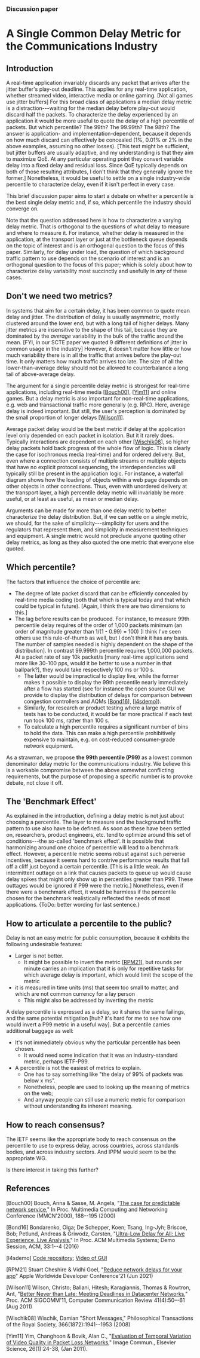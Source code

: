 ### Discussion paper

# A Single Common Delay Metric for the Communications Industry

## Introduction

A real-time application invariably discards any packet that arrives after the jitter buffer's play-out deadline. This applies for any real-time application, whether streamed video, interactive media or online gaming. [Not all games use jitter buffers] For this broad class of applications a median delay metric is a distraction---waiting for the median delay before play-out would discard half the packets. To characterize the delay experienced by an application it would be more useful to quote the delay of a high percentile of packets. But which percentile? The 99th? The 99.99th? The 98th? The answer is application- and implementation-dependent, because it depends on how much discard can effectively be concealed (1%, 0.01% or 2% in the above examples, assuming no other losses). [This text might be sufficient, but jitter buffers are usually adaptive, and my understanding is that they aim to maximize QoE.  At any particular operating point they convert variable delay into a fixed delay and residual loss.  Since QoE typically depends on both of those resulting attributes, I don't think that they generally ignore the former.]   Nonetheless, it would be useful to settle on a single industry-wide percentile to characterize delay, even if it isn't perfect in every case.

This brief discussion paper aims to start a debate on whether a percentile is the best single delay metric and, if so, which percentile the industry should converge on.

Note that the question addressed here is how to characterize a varying delay metric. That is orthogonal to the questions of what delay to measure and where to measure it. For instance, whether delay is measured in the application, at the transport layer or just at the bottleneck queue depends on the topic of interest and is an orthogonal question to the focus of this paper. Similarly, for delay under load, the question of which background traffic pattern to use depends on the scenario of interest and is an orthogonal question to the focus of this paper; which is solely about how to characterize delay variability most succinctly and usefully in *any* of these cases.

## Don't we need two metrics?

In systems that aim for a certain delay, it has been common to quote mean delay and jitter. The distribution of delay is usually asymmetric, mostly clustered around the lower end, but with a long tail of higher delays. Many jitter metrics are insensitive to the shape of this tail, because they are dominated by the *average* variability in the bulk of the traffic around the mean. [FYI, in our SCTE paper we quoted 9 different definitions of jitter in common usage in the industry] However, it doesn't matter how little or how much variability there is in all the traffic that arrives before the play-out time. It only matters how much traffic arrives too late. The size of all the lower-than-average delay should not be allowed to counterbalance a long tail of above-average delay. 

The argument for a single percentile delay metric is strongest for real-time applications, including real-time media [[Bouch00](#Bouch00)], [[Yim11](#Yim11)] and online games. But a delay metric is also important for non-real-time applications, e.g. web and transactional traffic more generally (e.g. RPC). Here, average delay is indeed important. But still, the user's perception is dominated by the small proportion of longer delays [[Wilson11](#Wilson11)].

Average packet delay would be the best metric if delay at the application level only depended on each packet in isolation. But it it rarely does. Typically interactions are dependent on each other [[Wischik08](#Wischik08)], so higher delay packets hold back progress of the whole flow of logic. This is clearly the case for isochronous media (real-time) and for ordered delivery. But, even where a connection consists of multiple streams or multiple objects that have no explicit protocol sequencing, the interdependencies will typically still be present in the application logic. For instance, a waterfall diagram shows how the loading of objects within a web page depends on other objects in other connections. Thus, even with unordered delivery at the transport layer, a high percentile delay metric will invariably be more useful, or at least as useful, as mean or median delay. 

Arguments can be made for more than one delay metric to better characterize the delay distribution. But, if we can settle on a single metric, we should, for the sake of simplicity---simplicity for users and the regulators that represent them, and simplicity in measurement techniques and equipment. A single metric would not preclude anyone quoting other delay metrics, as long as they also quoted the one metric that everyone else quoted.

## Which percentile?

The factors that influence the choice of percentile are:

* The degree of late packet discard that can be efficiently concealed by real-time media coding (both that which is typical today and that which could be typical in future). [Again, I think there are two dimensions to this.]
* The lag before results can be produced.
  For instance, to measure 99th percentile delay requires of the order of 1,000 packets minimum (an order of magnitude greater than 1/(1 - 0.99) = 100) [I think I've seen others use this rule-of-thumb as well, but I don't think it has any basis. The number of samples needed is highly dependent on the shape of the distribution]. In contrast 99.999th percentile requires 1,000,000 packets. At a packet rate of say 10k packet/s [many real-time applications send more like 30-100 pps, would it be better to use a number in that ballpark?], they would take respectively 100 ms or 100 s.
  * The latter would be impractical to display live, while the former makes it possible to display the 99th percentile nearly immediately after a flow has started (see for instance the open source GUI we provide to display the distribution of delays for comparison between congestion controllers and AQMs [[Bond16](#Bond16)], [[l4sdemo](#l4sdemo)]).
  * Similarly, for research or product testing where a large matrix of tests has to be conducted, it would be far more practical if each test run took 100 ms, rather than 100 s.
  * To calculate a high percentile requires a significant number of bins to hold the data. This can make a high percentile prohibitively expensive to maintain, e.g. on cost-reduced consumer-grade network equipment.

As a strawman, we propose **the 99th percentile (P99)** as a lowest common denominator delay metric for the communications industry. We believe this is a workable compromise between the above somewhat conflicting requirements, but the purpose of proposing a specific number is to provoke debate, not close it off. 

## The 'Benchmark Effect'

As explained in the introduction, defining a delay metric is not just about choosing a percentile. The layer to measure and the background traffic pattern to use also have to be defined. As soon as these have been settled on, researchers, product engineers, etc. tend to optimize around this set of conditions---the so-called 'benchmark effect'. It is possible that harmonizing around one choice of percentile will lead to a benchmark effect. However, a percentile metric seems robust against such perverse incentives, because it seems hard to contrive performance results that fall off a cliff just beyond a certain percentile. [This is a little weak.  An intermittent outtage on a link that causes packets to queue up would cause delay spikes that might only show up in percentiles greater than P99.  These outtages would be ignored if P99 were the metric.] Nonetheless, even if there were a benchmark effect, it would be harmless if the percentile chosen for the benchmark realistically reflected the needs of most applications. {ToDo: better wording for last sentence.}

## How to articulate a percentile to the public?

Delay is not an easy metric for public consumption, because it exhibits the following undesirable features:

* Larger is not better.
  * It might be possible to invert the metric [[RPM21](#RPM21)], but rounds per minute carries an implication that it is only for repetitive tasks for which average delay is important, which would limit the scope of the metric 
* it is measured in time units (ms) that seem too small to matter, and which are not common currency for a lay person
  * This might also be addressed by inverting the metric

A delay percentile is expressed as a delay, so it shares the same failings, and the same potential mitigation [huh? it's hard for me to see how one would invert a P99 metric in a useful way]. But a percentile carries additional baggage as well:

* It's not immediately obvious why the particular percentile has been chosen.
  * It would need some indication that it was an industry-standard metric, perhaps IETF-P99.
* A percentile is not the easiest of metrics to explain.
  * One has to say something like "the delay of 99% of packets was below x ms". 
  * Nonetheless, people are used to looking up the meaning of metrics on the web; 
  * And anyway people can still use a numeric metric for comparison without understanding its inherent meaning.

## How to reach consensus?

The IETF seems like the appropriate body to reach consensus on the percentile to use to express delay, across countries, across standards bodies, and across industry sectors. And IPPM would seem to be the appropriate WG.

Is there interest in taking this further?

## References

<a name="Bouch00"></a>[Bouch00] Bouch, Anna & Sasse, M. Angela, "[The case for predictable network service](https://discovery.ucl.ac.uk/id/eprint/20139/)," In Proc. Multimedia Computing and Networking Conference (MMCN'2000), 188--195 (2000)

<a name="Bond16"></a>[Bond16] Bondarenko, Olga; De Schepper, Koen; Tsang, Ing-Jyh; Briscoe, Bob; Petlund, Andreas & Griwodz, Carsten, "[Ultra-Low Delay for All: Live Experience, Live Analysis](https://dl.acm.org/doi/10.1145/2910017.2910633)," In Proc. ACM Multimedia Systems; Demo Session, ACM, 33:1--4 (2016)

<a name="l4sdemo"></a>[l4sdemo] [Code repository](https://github.com/L4STeam/l4sdemo); [Video of GUI](https://riteproject.eu/dctth/#1511dispatchwg-gui)

<a name="RPM21"></a>[RPM21] Stuart Cheshire & Vidhi Goel, "[Reduce network delays for your app](https://developer.apple.com/videos/play/wwdc2021/10239/)" Apple Worldwide Developer Conference'21 (Jun 2021)

<a name="Wilson11"></a>[Wilson11] Wilson, Christo; Ballani, Hitesh; Karagiannis, Thomas & Rowtron, Ant, "[Better Never than Late: Meeting Deadlines in Datacenter Networks](https://dl.acm.org/doi/10.1145/2018436.2018443)," Proc. ACM SIGCOMM'11, Computer Communication Review 41(4):50–-61 (Aug 2011)

<a name="Wischik08"></a>[Wischik08] Wischik, Damian "Short Messages," Philosophical Transactions of the Royal Society, 366(1872):1941--1953 (2008)

<a name="Yim11">[Yim11] Yim, Changhoon & Bovik, Alan C., "[Evaluation of Temporal Variation of Video Quality in Packet Loss Networks](https://doi.org/10.1016/j.image.2010.11.002)," Image Commun., Elsevier Science, 26(1):24-38, (Jan 2011).

